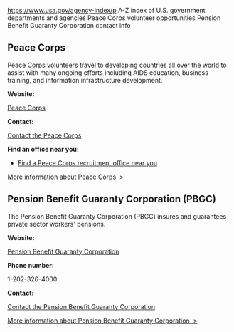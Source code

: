 

https://www.usa.gov/agency-index/p
A-Z index of U.S. government departments and agencies
Peace Corps volunteer opportunities
Pension Benefit Guaranty Corporation contact info

## Peace Corps

Peace Corps volunteers travel to developing countries all over the world to assist with many ongoing efforts including AIDS education, business training, and information infrastructure development.

**Website:**

[Peace Corps](https://www.peacecorps.gov/)

**Contact:**

[Contact the Peace Corps](https://www.peacecorps.gov/contact/)

**Find an office near you:**

* [Find a Peace Corps recruitment office near you](https://www.peacecorps.gov/volunteer/connect-with-a-recruiter/)

[More information about Peace Corps  >](https://www.usa.gov/agencies/peace-corps)

## Pension Benefit Guaranty Corporation (PBGC)

The Pension Benefit Guaranty Corporation (PBGC) insures and guarantees private sector workers' pensions.

**Website:**

[Pension Benefit Guaranty Corporation](https://www.pbgc.gov/)

**Phone number:**

1-202-326-4000

**Contact:**

[Contact the Pension Benefit Guaranty Corporation](https://www.pbgc.gov/about/pg/contact/contact)

[More information about Pension Benefit Guaranty Corporation  >](https://www.usa.gov/agencies/pension-benefit-guaranty-corporation)
